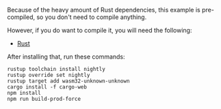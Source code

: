 Because of the heavy amount of Rust dependencies, this example is pre-compiled, so you don't need to compile anything.

However, if you do want to compile it, you will need the following:

* [Rust](https://www.rust-lang.org/tools/install)

After installing that, run these commands:

```
rustup toolchain install nightly
rustup override set nightly
rustup target add wasm32-unknown-unknown
cargo install -f cargo-web
npm install
npm run build-prod-force
```
